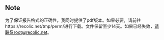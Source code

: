 <!-- encoding: utf-8 -->
## Note

为了保证报告格式的正确性，我同时提供了pdf版本。如果必要，请前往https://recolic.net/tmp/perm/进行下载。文件保留至少14天。如果已经失效，请联系root@recolic.net。
